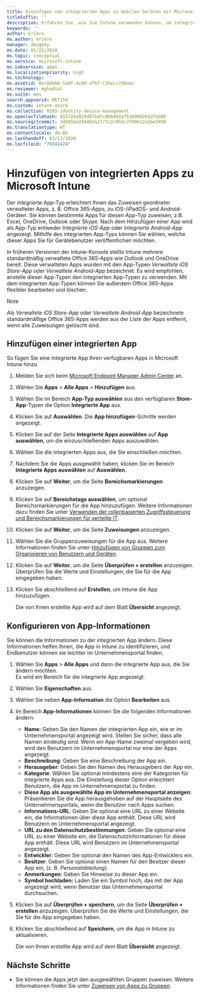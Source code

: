 ```yaml
---
title: Hinzufügen von integrierten Apps zu mobilen Geräten mit Microsoft Intune
titleSuffix: ''
description: Erfahren Sie, wie Sie Intune verwenden können, um integrierte Apps einfacher auf mobilen Geräten installieren zu können.
keywords: ''
author: Erikre
ms.author: erikre
manager: dougeby
ms.date: 01/22/2020
ms.topic: conceptual
ms.service: microsoft-intune
ms.subservice: apps
ms.localizationpriority: high
ms.technology: ''
ms.assetid: 0ec8de66-5a0f-4c8d-afbf-c2becc7d6eec
ms.reviewer: mghadial
ms.suite: ems
search.appverid: MET150
ms.custom: intune-azure
ms.collection: M365-identity-device-management
ms.openlocfilehash: 81572ba929d97bd7c866d92a7536900201d7eb86
ms.sourcegitcommit: 3d895be2844bda2177c2c85dc2f09612a1be5490
ms.translationtype: HT
ms.contentlocale: de-DE
ms.lasthandoff: 03/13/2020
ms.locfileid: "79341424"
---
```

# <a name="add-built-in-apps-to-microsoft-intune"></a>Hinzufügen von integrierten Apps zu Microsoft Intune

Der *integrierte* App-Typ erleichtert Ihnen das Zuweisen geordneter verwalteter Apps, z. B. Office 365-Apps, zu iOS-/iPadOS- und Android-Geräten. Sie können bestimmte Apps für diesen App-Typ zuweisen, z.B. Excel, OneDrive, Outlook oder Skype. Nach dem Hinzufügen einer App wird als App-Typ entweder *Integrierte iOS-App* oder *Integrierte Android-App* angezeigt. Mithilfe des integrierten App-Typs können Sie wählen, welche dieser Apps Sie für Gerätebenutzer veröffentlichen möchten.

In früheren Versionen der Intune-Konsole stellte Intune mehrere standardmäßig verwaltete Office 365-Apps wie Outlook und OneDrive bereit. Diese verwalteten Apps wurden mit den App-Typen *Verwaltete iOS Store-App* oder *Verwaltete Android-App* bezeichnet. Es wird empfohlen, anstelle dieser App-Typen den integrierten App-Typen zu verwenden. Mit dem integrierten App-Typen können Sie außerdem Office 365-Apps flexibler bearbeiten und löschen.

>[!NOTE]
>Als *Verwaltete iOS Store-App* oder *Verwaltete Android-App* bezeichnete standardmäßige Office 365-Apps werden aus der Liste der Apps entfernt, wenn alle Zuweisungen gelöscht sind.

## <a name="add-a-built-in-app"></a>Hinzufügen einer integrierten App

So fügen Sie eine integrierte App Ihren verfügbaren Apps in Microsoft Intune hinzu
1. Melden Sie sich beim [Microsoft Endpoint Manager Admin Center](https://go.microsoft.com/fwlink/?linkid=2109431) an.
2. Wählen Sie **Apps** > **Alle Apps** > **Hinzufügen** aus.
3. Wählen Sie im Bereich **App-Typ auswählen** aus den verfügbaren **Store-App**-Typen die Option **Integrierte App** aus.
4. Klicken Sie auf **Auswählen**. Die **App hinzufügen**-Schritte werden angezeigt.
5. Klicken Sie auf der Seite **Integrierte Apps auswählen** auf **App auswählen**, um die einzuschließenden Apps auszuwählen.
6. Wählen Sie die integrierten Apps aus, die Sie einschließen möchten. 
7. Nachdem Sie die Apps ausgewählt haben, klicken Sie im Bereich **Integrierte Apps auswählen** auf **Auswählen**.
8. Klicken Sie auf **Weiter**, um die Seite **Bereichsmarkierungen** anzuzeigen.
9. Klicken Sie auf **Bereichstags auswählen**, um optional Bereichsmarkierungen für die App hinzuzufügen. Weitere Informationen dazu finden Sie unter [Verwenden der rollenbasierten Zugriffssteuerung und Bereichsmarkierungen für verteilte IT](../fundamentals/scope-tags.md).
10. Klicken Sie auf **Weiter**, um die Seite **Zuweisungen** anzuzeigen.
11. Wählen Sie die Gruppenzuweisungen für die App aus. Weitere Informationen finden Sie unter [Hinzufügen von Gruppen zum Organisieren von Benutzern und Geräten](../fundamentals/groups-add.md). 
12. Klicken Sie auf **Weiter**, um die Seite **Überprüfen + erstellen** anzuzeigen. Überprüfen Sie die Werte und Einstellungen, die Sie für die App eingegeben haben.
13. Klicken Sie abschließend auf **Erstellen**, um Intune die App hinzuzufügen.

    Die von Ihnen erstellte App wird auf dem Blatt **Übersicht** angezeigt.

## <a name="configure-app-information"></a>Konfigurieren von App-Informationen

Sie können die Informationen zu der integrierten App ändern. Diese Informationen helfen Ihnen, die App in Intune zu identifizieren, und Endbenutzer können sie leichter im Unternehmensportal finden.
1. Wählen Sie **Apps** > **Alle Apps** und dann die integrierte App aus, die Sie ändern möchten.  
   Es wird ein Bereich für die integrierte App angezeigt.
2. Wählen Sie **Eigenschaften** aus.
3. Wählen Sie neben **App-Information** die Option **Bearbeiten** aus.
4. Im Bereich **App-Informationen** können Sie die folgenden Informationen ändern:
    - **Name:** Geben Sie den Namen der integrierten App ein, wie er im Unternehmensportal angezeigt wird. Stellen Sie sicher, dass alle Namen eindeutig sind. Wenn ein App-Name zweimal vergeben wird, wird den Benutzern im Unternehmensportal nur eine der Apps angezeigt.
    - **Beschreibung:** Geben Sie eine Beschreibung der App ein. 
    - **Herausgeber**: Geben Sie den Namen des Herausgebers der App ein.
    - **Kategorie**: Wählen Sie optional mindestens eine der Kategorien für integrierte Apps aus. Die Einstellung dieser Option erleichtert Benutzern, die App im Unternehmensportal zu finden.
    - **Diese App als ausgewählte App im Unternehmensportal anzeigen**: Präsentieren Sie die App herausgehoben auf der Hauptseite des Unternehmensportals, wenn die Benutzer nach Apps suchen.
    - **Informations-URL**: Geben Sie optional eine URL zu einer Website ein, die Informationen über diese App enthält. Diese URL wird Benutzern im Unternehmensportal angezeigt.
    - **URL zu den Datenschutzbestimmungen**: Geben Sie optional eine URL zu einer Website ein, die Datenschutzinformationen für diese App enthält. Diese URL wird Benutzern im Unternehmensportal angezeigt.
    - **Entwickler**: Geben Sie optional den Namen des App-Entwicklers ein.
    - **Besitzer**: Geben Sie optional einen Namen für den Besitzer dieser App ein, (z. B. *Personalabteilung*).
    - **Anmerkungen**: Geben Sie Hinweise zu dieser App ein.
    - **Symbol hochladen:** Laden Sie ein Symbol hoch, das mit der App angezeigt wird, wenn Benutzer das Unternehmensportal durchsuchen.
5. Klicken Sie auf **Überprüfen + speichern**, um die Seite **Überprüfen + erstellen** anzuzeigen. Überprüfen Sie die Werte und Einstellungen, die Sie für die App eingegeben haben.
13. Klicken Sie abschließend auf **Speichern**, um die App in Intune zu aktualisieren.

    Die von Ihnen erstellte App wird auf dem Blatt **Übersicht** angezeigt.

## <a name="next-steps"></a>Nächste Schritte

- Sie können die Apps jetzt den ausgewählten Gruppen zuweisen. Weitere Informationen finden Sie unter [Zuweisen von Apps zu Gruppen](apps-deploy.md).
